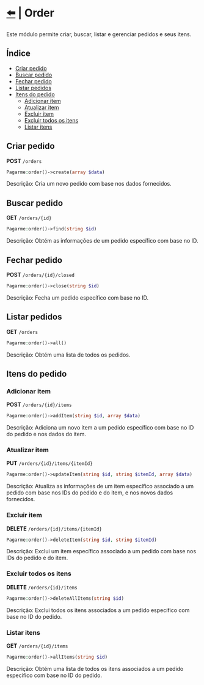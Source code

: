 # [⬅️](../README.md) | Order

Este módulo permite criar, buscar, listar e gerenciar pedidos e seus itens.

## Índice

-   [Criar pedido](#criar-pedido)
-   [Buscar pedido](#buscar-pedido)
-   [Fechar pedido](#fechar-pedido)
-   [Listar pedidos](#listar-pedidos)
-   [Itens do pedido](#itens-do-pedido)
    -   [Adicionar item](#adicionar-item)
    -   [Atualizar item](#atualizar-item)
    -   [Excluir item](#excluir-item)
    -   [Excluir todos os itens](#excluir-todos-os-itens)
    -   [Listar itens](#listar-itens)

## Criar pedido

**POST** `/orders`

```php
Pagarme:order()->create(array $data)
```

Descrição: Cria um novo pedido com base nos dados fornecidos.

## Buscar pedido

**GET** `/orders/{id}`

```php
Pagarme:order()->find(string $id)
```

Descrição: Obtém as informações de um pedido específico com base no ID.

## Fechar pedido

**POST** `/orders/{id}/closed`

```php
Pagarme:order()->close(string $id)
```

Descrição: Fecha um pedido específico com base no ID.

## Listar pedidos

**GET** `/orders`

```php
Pagarme:order()->all()
```

Descrição: Obtém uma lista de todos os pedidos.

## Itens do pedido

### Adicionar item

**POST** `/orders/{id}/items`

```php
Pagarme:order()->addItem(string $id, array $data)
```

Descrição: Adiciona um novo item a um pedido específico com base no ID do pedido e nos dados do item.

### Atualizar item

**PUT** `/orders/{id}/items/{itemId}`

```php
Pagarme:order()->updateItem(string $id, string $itemId, array $data)
```

Descrição: Atualiza as informações de um item específico associado a um pedido com base nos IDs do pedido e do item, e nos novos dados fornecidos.

### Excluir item

**DELETE** `/orders/{id}/items/{itemId}`

```php
Pagarme:order()->deleteItem(string $id, string $itemId)
```

Descrição: Exclui um item específico associado a um pedido com base nos IDs do pedido e do item.

### Excluir todos os itens

**DELETE** `/orders/{id}/items`

```php
Pagarme:order()->deleteAllItems(string $id)
```

Descrição: Exclui todos os itens associados a um pedido específico com base no ID do pedido.

### Listar itens

**GET** `/orders/{id}/items`

```php
Pagarme:order()->allItems(string $id)
```

Descrição: Obtém uma lista de todos os itens associados a um pedido específico com base no ID do pedido.
